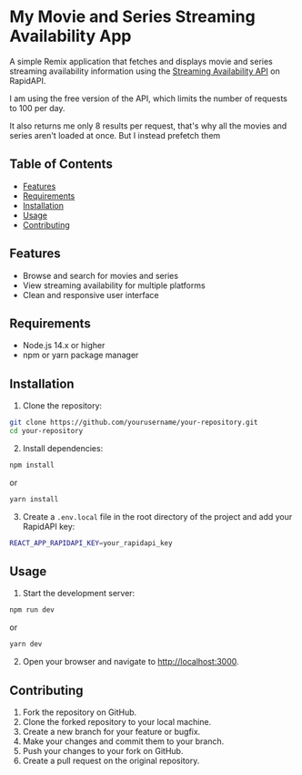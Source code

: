 # My Movie and Series Streaming Availability App

A simple Remix application that fetches and displays movie and series streaming availability information using the [Streaming Availability API](https://rapidapi.com/movie-of-the-night-movie-of-the-night-default/api/streaming-availability) on RapidAPI.

I am using the free version of the API, which limits the number of requests to 100 per day.

It also returns me only 8 results per request, that's why all the movies and series aren't loaded at once. But I instead prefetch them

## Table of Contents

- [Features](#features)
- [Requirements](#requirements)
- [Installation](#installation)
- [Usage](#usage)
- [Contributing](#contributing)

## Features

- Browse and search for movies and series
- View streaming availability for multiple platforms
- Clean and responsive user interface

## Requirements

- Node.js 14.x or higher
- npm or yarn package manager

## Installation

1. Clone the repository:

```bash
git clone https://github.com/yourusername/your-repository.git
cd your-repository
```

2. Install dependencies:

```bash
npm install
```

or

```bash
yarn install
```

3. Create a `.env.local` file in the root directory of the project and add your RapidAPI key:

```bash
REACT_APP_RAPIDAPI_KEY=your_rapidapi_key
```

## Usage

1. Start the development server:

```bash
npm run dev
```

or

```bash
yarn dev
```

2. Open your browser and navigate to [http://localhost:3000](http://localhost:3000).

## Contributing

1. Fork the repository on GitHub.
2. Clone the forked repository to your local machine.
3. Create a new branch for your feature or bugfix.
4. Make your changes and commit them to your branch.
5. Push your changes to your fork on GitHub.
6. Create a pull request on the original repository.
